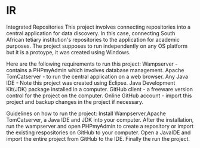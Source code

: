 # IR
Integrated Repositories
This project involves connecting repositories into a central application for data discovery.
In this case, connecting South African tetiary institution's repositories to the application for academic purposes.
The project supposes to run independently on any OS platform but it is a protoype, it was created using Windows.

Here are the following requirements to run this project:
Wampserver - contains a PHPmyAdmin which involves database management.
Apache TomCatserver - to run the central application on a web browser.
Any Java IDE - Note this project was created using Eclipse.
Java Development Kit(JDK) package installed in a computer.
GitHub client - a freeware version control for the project on the computer.
Online GitHub account - import this project and backup changes in the project if necessary. 

Guidelines on how to run the project:
Install Wampserver,Apache TomCatserver, a Java IDE and JDK into your computer. After the installation, run the wampserver and open PHPmyAdmin to create a repository or import the existing respositories on GitHub to your computer. Open a JavaIDE and import the entire project from GitHub to the IDE. Finally the run the project.

